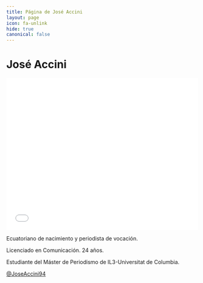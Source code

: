```yaml
---
title: Página de José Accini
layout: page
icon: fa-unlink
hide: true
canonical: false
---
```



# José Accini


<iframe id="datawrapper-chart-p78ah" src="//datawrapper.dwcdn.net/p78ah/1/" scrolling="no" frameborder="0" allowtransparency="true" style="width: 0; min-width: 100% !important;" height="400"></iframe><script type="text/javascript">if("undefined"==typeof window.datawrapper)window.datawrapper={};window.datawrapper["p78ah"]={},window.datawrapper["p78ah"].embedDeltas={"100":573,"200":478,"300":417,"400":400,"500":400,"700":400,"800":383,"900":383,"1000":383},window.datawrapper["p78ah"].iframe=document.getElementById("datawrapper-chart-p78ah"),window.datawrapper["p78ah"].iframe.style.height=window.datawrapper["p78ah"].embedDeltas[Math.min(1e3,Math.max(100*Math.floor(window.datawrapper["p78ah"].iframe.offsetWidth/100),100))]+"px",window.addEventListener("message",function(a){if("undefined"!=typeof a.data["datawrapper-height"])for(var b in a.data["datawrapper-height"])if("p78ah"==b)window.datawrapper["p78ah"].iframe.style.height=a.data["datawrapper-height"][b]+"px"});</script>


Ecuatoriano de nacimiento y periodista de vocación.

Licenciado en Comunicación. 24 años.

Estudiante del Máster de Periodismo de IL3-Universitat de Columbia.

[@JoseAccini94](https://twitter.com/JoseAccini94)
